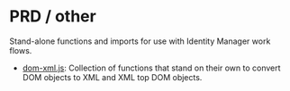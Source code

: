 # PRD / other
Stand-alone functions and imports for use with Identity Manager work flows.


* <a href="dom-xml.js">dom-xml.js</a>: Collection of functions that stand on their own to convert DOM objects to XML and XML top DOM objects.
